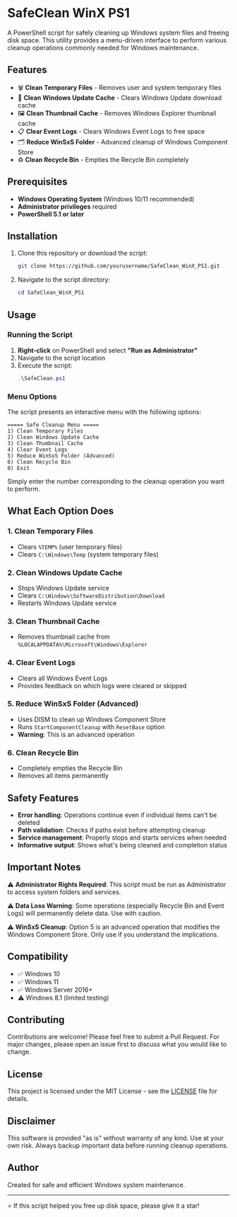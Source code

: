 # SafeClean WinX PS1

A PowerShell script for safely cleaning up Windows system files and freeing disk space. This utility provides a menu-driven interface to perform various cleanup operations commonly needed for Windows maintenance.

## Features

- 🗑️ **Clean Temporary Files** - Removes user and system temporary files
- 🔄 **Clean Windows Update Cache** - Clears Windows Update download cache
- 🖼️ **Clean Thumbnail Cache** - Removes Windows Explorer thumbnail cache
- 📋 **Clear Event Logs** - Clears Windows Event Logs to free space
- 🗂️ **Reduce WinSxS Folder** - Advanced cleanup of Windows Component Store
- ♻️ **Clean Recycle Bin** - Empties the Recycle Bin completely

## Prerequisites

- **Windows Operating System** (Windows 10/11 recommended)
- **Administrator privileges** required
- **PowerShell 5.1 or later**

## Installation

1. Clone this repository or download the script:
   ```bash
   git clone https://github.com/yourusername/SafeClean_WinX_PS1.git
   ```

2. Navigate to the script directory:
   ```powershell
   cd SafeClean_WinX_PS1
   ```

## Usage

### Running the Script

1. **Right-click** on PowerShell and select **"Run as Administrator"**
2. Navigate to the script location
3. Execute the script:
   ```powershell
   .\SafeClean.ps1
   ```

### Menu Options

The script presents an interactive menu with the following options:

```
===== Safe Cleanup Menu =====
1) Clean Temporary Files
2) Clean Windows Update Cache
3) Clean Thumbnail Cache
4) Clear Event Logs
5) Reduce WinSxS Folder (Advanced)
6) Clean Recycle Bin
0) Exit
```

Simply enter the number corresponding to the cleanup operation you want to perform.

## What Each Option Does

### 1. Clean Temporary Files
- Clears `%TEMP%` (user temporary files)
- Clears `C:\Windows\Temp` (system temporary files)

### 2. Clean Windows Update Cache
- Stops Windows Update service
- Clears `C:\Windows\SoftwareDistribution\Download`
- Restarts Windows Update service

### 3. Clean Thumbnail Cache
- Removes thumbnail cache from `%LOCALAPPDATA%\Microsoft\Windows\Explorer`

### 4. Clear Event Logs
- Clears all Windows Event Logs
- Provides feedback on which logs were cleared or skipped

### 5. Reduce WinSxS Folder (Advanced)
- Uses DISM to clean up Windows Component Store
- Runs `StartComponentCleanup` with `ResetBase` option
- **Warning**: This is an advanced operation

### 6. Clean Recycle Bin
- Completely empties the Recycle Bin
- Removes all items permanently

## Safety Features

- **Error handling**: Operations continue even if individual items can't be deleted
- **Path validation**: Checks if paths exist before attempting cleanup
- **Service management**: Properly stops and starts services when needed
- **Informative output**: Shows what's being cleaned and completion status

## Important Notes

⚠️ **Administrator Rights Required**: This script must be run as Administrator to access system folders and services.

⚠️ **Data Loss Warning**: Some operations (especially Recycle Bin and Event Logs) will permanently delete data. Use with caution.

⚠️ **WinSxS Cleanup**: Option 5 is an advanced operation that modifies the Windows Component Store. Only use if you understand the implications.

## Compatibility

- ✅ Windows 10
- ✅ Windows 11
- ✅ Windows Server 2016+
- ⚠️ Windows 8.1 (limited testing)

## Contributing

Contributions are welcome! Please feel free to submit a Pull Request. For major changes, please open an issue first to discuss what you would like to change.

## License

This project is licensed under the MIT License - see the [LICENSE](LICENSE) file for details.

## Disclaimer

This software is provided "as is" without warranty of any kind. Use at your own risk. Always backup important data before running cleanup operations.

## Author

Created for safe and efficient Windows system maintenance.

---

⭐ If this script helped you free up disk space, please give it a star!
